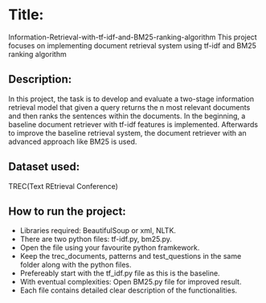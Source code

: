 # Title:
Information-Retrieval-with-tf-idf-and-BM25-ranking-algorithm
This project focuses on implementing document retrieval system using tf-idf and BM25 ranking algorithm

## Description:
In this project, the task is to develop and evaluate a two-stage information retrieval model that given a query returns the n most relevant documents and then ranks the sentences within
the documents. In the beginning, a baseline document retriever with tf-idf features is implemented. Afterwards to improve the baseline retrieval system,  the document retriever with an advanced approach like BM25 is used.

## Dataset used:
TREC(Text REtrieval Conference)

## How to run the project:
* Libraries required: BeautifulSoup or xml, NLTK.
* There are two python files: tf-idf.py, bm25.py.
* Open the file using your favourite python framkework.
* Keep the trec_documents, patterns and test_questions in the same folder along with the python files.
* Prefereably start with the tf_idf.py file as this is the baseline.
* With eventual complexities: Open BM25.py  file for improved result.
* Each file contains detailed clear description of the functionalities.
